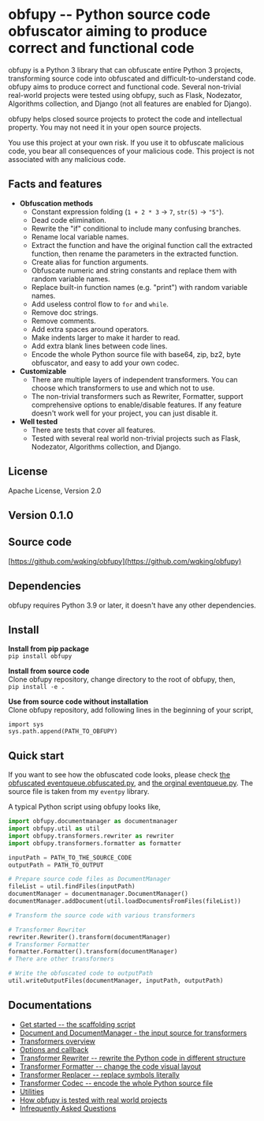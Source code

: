# obfupy -- Python source code obfuscator aiming to produce correct and functional code

obfupy is a Python 3 library that can obfuscate entire Python 3 projects, transforming source code into obfuscated and difficult-to-understand code.
obfupy aims to produce correct and functional code. Several non-trivial real-world projects were tested using obfupy,
such as Flask, Nodezator, Algorithms collection, and Django (not all features are enabled for Django).

obfupy helps closed source projects to protect the code and intellectual property. You may not need it in your open source projects.  

You use this project at your own risk. If you use it to obfuscate malicious code, you bear all consequences of your malicious code. This project is not associated with any malicious code.

## Facts and features

- **Obfuscation methods**
  - Constant expression folding (`1 + 2 * 3` -> `7`, `str(5)` -> `"5"`).
  - Dead code elimination.
  - Rewrite the "if" conditional to include many confusing branches.
  - Rename local variable names.
  - Extract the function and have the original function call the extracted function, then rename the parameters in the extracted function.
  - Create alias for function arguments.
  - Obfuscate numeric and string constants and replace them with random variable names.
  - Replace built-in function names (e.g. "print") with random variable names.
  - Add useless control flow to `for` and `while`.
  - Remove doc strings.
  - Remove comments.
  - Add extra spaces around operators.
  - Make indents larger to make it harder to read.
  - Add extra blank lines between code lines.
  - Encode the whole Python source file with base64, zip, bz2, byte obfuscator, and easy to add your own codec.
- **Customizable**
  - There are multiple layers of independent transformers. You can choose which transformers to use and which not to use.
  - The non-trivial transformers such as Rewriter, Formatter, support comprehensive options to enable/disable features. If any feature doesn't work well for your project, you can just disable it.
- **Well tested**
  - There are tests that cover all features.
  - Tested with several real world non-trivial projects such as Flask, Nodezator, Algorithms collection, and Django.

## License

Apache License, Version 2.0  

## Version 0.1.0

## Source code

[https://github.com/wqking/obfupy](https://github.com/wqking/obfupy)

## Dependencies

obfupy requires Python 3.9 or later, it doesn't have any other dependencies.

## Install

**Install from pip package**  
`pip install obfupy`

**Install from source code**  
Clone obfupy repository, change directory to the root of obfupy, then,  
`pip install -e .`

**Use from source code without installation**  
Clone obfupy repository, add following lines in the beginning of your script,  
```
import sys
sys.path.append(PATH_TO_OBFUPY)
```

## Quick start

If you want to see how the obfuscated code looks, please check [the obfuscated eventqueue.obfuscated.py](https://github.com/wqking/obfupy/blob/master/examples/eventqueue.obfuscated.py), and [the orginal eventqueue.py](https://github.com/wqking/obfupy/blob/master/examples/eventqueue.py). The source file is taken from my `eventpy` library.

A typical Python script using obfupy looks like,   

```python
import obfupy.documentmanager as documentmanager
import obfupy.util as util
import obfupy.transformers.rewriter as rewriter
import obfupy.transformers.formatter as formatter

inputPath = PATH_TO_THE_SOURCE_CODE
outputPath = PATH_TO_OUTPUT

# Prepare source code files as DocumentManager
fileList = util.findFiles(inputPath)
documentManager = documentmanager.DocumentManager()
documentManager.addDocument(util.loadDocumentsFromFiles(fileList))

# Transform the source code with various transformers

# Transformer Rewriter
rewriter.Rewriter().transform(documentManager)
# Transformer Formatter
formatter.Formatter().transform(documentManager)
# There are other transformers

# Write the obfuscated code to outputPath
util.writeOutputFiles(documentManager, inputPath, outputPath)
```

## Documentations

* [Get started -- the scaffolding script](doc/scaffolding.md)
* [Document and DocumentManager - the input source for transformers](doc/documentmanager.md)
* [Transformers overview](doc/transformer_overview.md)
* [Options and callback](doc/options_and_callback.md)
* [Transformer Rewriter -- rewrite the Python code in different structure](doc/transformer_rewriter.md)
* [Transformer Formatter -- change the code visual layout](doc/transformer_formatter.md)
* [Transformer Replacer -- replace symbols literally](doc/transformer_replacer.md)
* [Transformer Codec -- encode the whole Python source file](doc/transformer_codec.md)
* [Utilities](doc/util.md)
* [How obfupy is tested with real world projects](doc/real_world_projects.md)
* [Infrequently Asked Questions](doc/faq.md)
